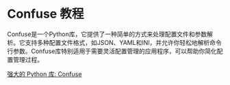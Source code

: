 # Confuse 教程

<show-structure depth="3"/>

Confuse是一个Python库，它提供了一种简单的方式来处理配置文件和参数解析。它支持多种配置文件格式，如JSON、YAML和INI，并允许你轻松地解析命令行参数。Confuse库特别适用于需要灵活配置管理的应用程序，可以帮助你简化配置管理过程。

<seealso>
<category ref="ref_docs">
    <a href="https://mp.weixin.qq.com/s/k03lmz-fR31GHK_2tl1keA">强大的 Python 库: Confuse</a>
</category>
<category ref="ref_github">
</category>
<category ref="ref_issues">
</category>
<category ref="ref_hf">
</category>
<category ref="ref_ms">
</category>
</seealso>


